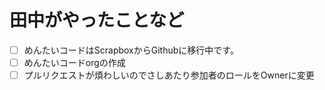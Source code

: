# 田中がやったことなど

- [ ] めんたいコードはScrapboxからGithubに移行中です。
- [ ] めんたいコードorgの作成
- [ ] プルリクエストが煩わしいのでさしあたり参加者のロールをOwnerに変更
